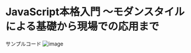 # JavaScript本格入門 ～モダンスタイルによる基礎から現場での応用まで
サンプルコード
![image](https://github.com/carelessmisu/Javascript/assets/99068731/d2019094-58f4-43cc-a49b-d36af8e5c34c)
